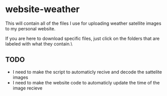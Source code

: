 # website-weather

This will contain all of the files I use for uploading weather satellite images to my personal website.

If you are here to download specific files, just click on the folders that are labeled with what they contain.\

## TODO
* I need to make the script to automaticly recive and decode the sattelite images
* I need to make the website code to automaticly update the time of the image recieve

